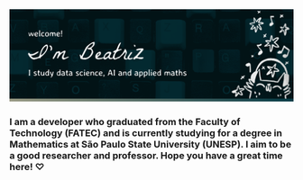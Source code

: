 <img src="readme-image.png">

### I am a developer who graduated from the Faculty of Technology (FATEC) and is currently studying for a degree in Mathematics at São Paulo State University (UNESP). I aim to be a good researcher and professor. Hope you have a great time here! ♡
